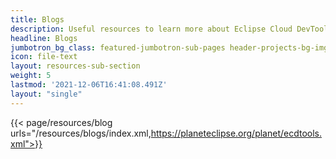 ```yaml
---
title: Blogs
description: Useful resources to learn more about Eclipse Cloud DevTools
headline: Blogs
jumbotron_bg_class: featured-jumbotron-sub-pages header-projects-bg-img
icon: file-text
layout: resources-sub-section
weight: 5
lastmod: '2021-12-06T16:41:08.491Z'
layout: "single"
---
```


{{< page/resources/blog urls="/resources/blogs/index.xml,https://planeteclipse.org/planet/ecdtools.xml">}}